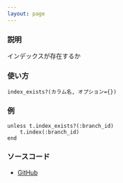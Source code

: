 ```yaml
---
layout: page
---
```


### 説明

インデックスが存在するか

### 使い方

    index_exists?(カラム名, オプション={})

### 例

    unless t.index_exists?(:branch_id)
        t.index(:branch_id)
    end

### ソースコード

- [GitHub](https://github.com/rails/rails/blob/984c3ef2775781d47efa9f541ce570daa2434a80/activerecord/lib/active_record/connection_adapters/abstract/schema_definitions.rb#L660)
